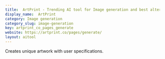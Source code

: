 ```yaml
---
title:  ArtPrint - Trending AI tool for Image generation and best alternatives
display_name:  ArtPrint
category: Image generation
category_slug: image-generation
key: artprint_co_pages_generate
website: https://artprint.co/pages/generate/
layout: aitool
---
```


Creates unique artwork with user specifications.
